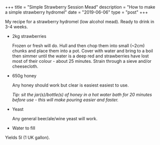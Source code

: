 +++
title = "Simple Strawberry Session Mead"
description = "How to make a simple strawberry hydromel"
date = "2019-06-06"
type = "post"
+++

My recipe for a strawberry hydromel (low alcohol mead). Ready to drink in 3-4 weeks.

- 2kg strawberries

    Frozen or fresh will do. Hull and then chop them into small (~2cm) chunks and place them into a pot. Cover with water and bring to a boil then simmer until the water is a deep red and strawberries have lost most of their colour - about 25 minutes. Strain through a sieve and/or cheesecloth.

- 650g honey

    Any honey should work but clear is easiest easiest to use.   

    *Tip: sit the jar(s)/bottle(s) of honey in a hot water bath for 20 minutes before use - this will make pouring easier and faster.*

- Yeast

    Any general beer/ale/wine yeast will work.

- Water to fill

Yields 5l (1 UK gallon).

